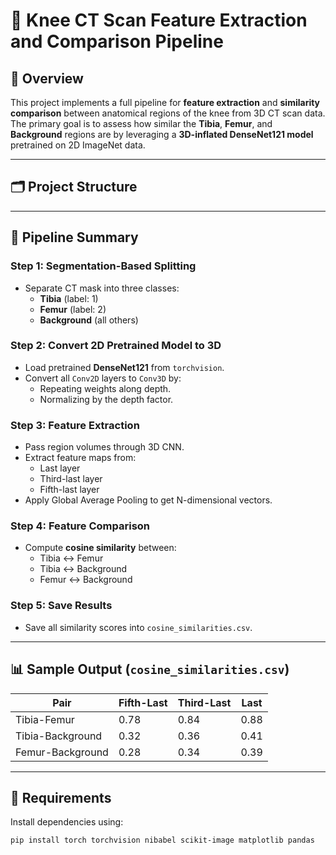 # 🦴 Knee CT Scan Feature Extraction and Comparison Pipeline

## 📌 Overview

This project implements a full pipeline for **feature extraction** and **similarity comparison** between anatomical regions of the knee from 3D CT scan data. The primary goal is to assess how similar the **Tibia**, **Femur**, and **Background** regions are by leveraging a **3D-inflated DenseNet121 model** pretrained on 2D ImageNet data.

---

## 🗂️ Project Structure


---

## 🧪 Pipeline Summary

### Step 1: Segmentation-Based Splitting
- Separate CT mask into three classes:
  - **Tibia** (label: 1)
  - **Femur** (label: 2)
  - **Background** (all others)

### Step 2: Convert 2D Pretrained Model to 3D
- Load pretrained **DenseNet121** from `torchvision`.
- Convert all `Conv2D` layers to `Conv3D` by:
  - Repeating weights along depth.
  - Normalizing by the depth factor.

### Step 3: Feature Extraction
- Pass region volumes through 3D CNN.
- Extract feature maps from:
  - Last layer
  - Third-last layer
  - Fifth-last layer
- Apply Global Average Pooling to get N-dimensional vectors.

### Step 4: Feature Comparison
- Compute **cosine similarity** between:
  - Tibia ↔ Femur
  - Tibia ↔ Background
  - Femur ↔ Background

### Step 5: Save Results
- Save all similarity scores into `cosine_similarities.csv`.

---

## 📊 Sample Output (`cosine_similarities.csv`)
| Pair              | Fifth-Last | Third-Last | Last |
|-------------------|------------|------------|------|
| Tibia-Femur       | 0.78       | 0.84       | 0.88 |
| Tibia-Background  | 0.32       | 0.36       | 0.41 |
| Femur-Background  | 0.28       | 0.34       | 0.39 |

---

## 🧠 Requirements

Install dependencies using:

```bash
pip install torch torchvision nibabel scikit-image matplotlib pandas
